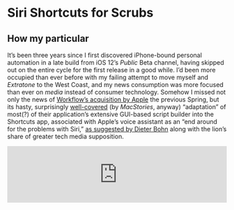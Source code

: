 # Siri Shortcuts for Scrubs

## How my particular

It’s been three years since I first discovered iPhone-bound personal automation in a late build from iOS 12’s *Public* Beta channel, having skipped out on the entire cycle for the first release in a good while. I’d been more occupied than ever before with my failing attempt to move myself and *Extratone* to the West Coast, and my news consumption was more focused than ever on *media* instead of consumer technology. Somehow I missed not only the news of [Workflow’s acquisition by Apple](https://www.macstories.net/news/apple-acquires-workflow/,) the previous Spring, but its hasty, surprisingly [well-covered](https://www.macstories.net/stories/shortcuts-a-new-vision-for-siri-and-ios-automation/) (by *MacStories*, anyway) “adaptation” of most(?) of their application’s extensive GUI-based script builder into the Shortcuts app, associated with Apple’s voice assistant as an “end around for the problems with Siri,” [as suggested by Dieter Bohn](https://pca.st/episode/9d2ada21-dc11-41a4-b000-1aefcdd641ca?t=361.0) along with the lion’s share of greater tech media supposition. 

<iframe src="https://www.listennotes.com/podcasts/end-user/siri-shortcuts-are-ios-12s--Vlsfa8engC/embed/" height="130px" width="100%" style="width: 1px; min-width: 100%;" frameborder="0" scrolling="no" loading="lazy"></iframe>

